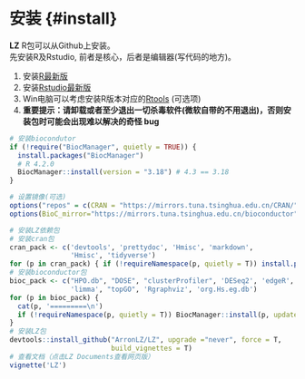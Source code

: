 # 安装 {#install}

**LZ** R包可以从Github上安装。<br>
先安装R及Rstudio, 前者是核心，后者是编辑器(写代码的地方)。<br>
1. 安装[R最新版](https://www.r-project.org/)<br>
2. 安装[Rstudio最新版](https://posit.co/download/rstudio-desktop/)<br>
3. Win电脑可以考虑安装R版本对应的[Rtools](https://cran.r-project.org/bin/windows/Rtools/) (可选项)<br>
4. **重要提示：请卸载或者至少退出一切杀毒软件(微软自带的不用退出)，否则安装包时可能会出现难以解决的奇怪
bug**

```r
# 安装biocondutor
if (!require("BiocManager", quietly = TRUE)) {
  install.packages("BiocManager")
  # R 4.2.0
  BiocManager::install(version = "3.18") # 4.3 == 3.18
}

# 设置镜像(可选)
options("repos" = c(CRAN = "https://mirrors.tuna.tsinghua.edu.cn/CRAN/")) 
options(BioC_mirror="https://mirrors.tuna.tsinghua.edu.cn/bioconductor")

# 安装LZ依赖包
# 安装cran包
cran_pack <- c('devtools', 'prettydoc', 'Hmisc', 'markdown', 
               'Hmisc', 'tidyverse')
for (p in cran_pack) { if (!requireNamespace(p, quietly = T)) install.packages(p) }
# 安装bioconductor包
bioc_pack <- c("HPO.db", "DOSE", "clusterProfiler", 'DESeq2', 'edgeR', 
               'limma', "topGO", 'Rgraphviz', 'org.Hs.eg.db')
for (p in bioc_pack) { 
  cat(p, '=========\n') 
  if (!requireNamespace(p, quietly = T)) BiocManager::install(p, update = F, ask =F) 
}
# 安装LZ包
devtools::install_github("ArronLZ/LZ", upgrade ="never", force = T, 
                         build_vignettes = T)
# 查看文档（点击LZ Documents查看网页版）
vignette('LZ')
```
